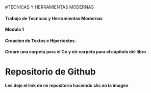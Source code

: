 #TECNICAS Y HERRAMIENTAS MODERNAS
#### Trabajo de Tecnicas y Herramientas Modernas <br>
#### Modulo 1 
#### Creacion de Textos e Hipertextos. <br>
#### Creare una carpeta para el Cv y otr carpeta para el capitulo del libro


# Repositorio de Github
#### Les dejo el link de mi repositorio haciendo clic en la imagen

<a href="">
<img src="">

